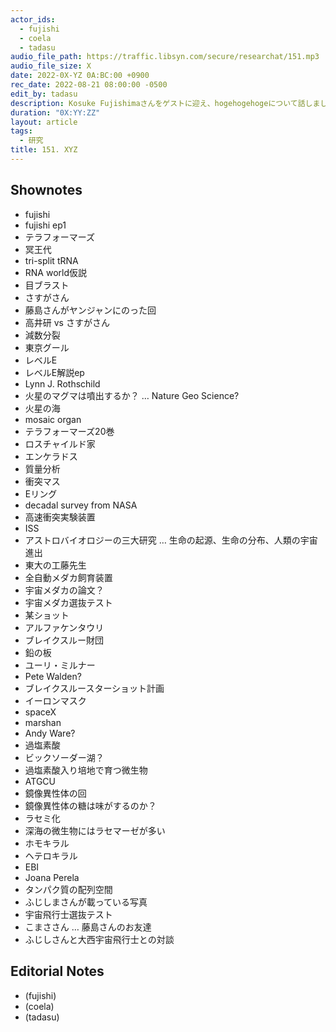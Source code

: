 ```yaml
---
actor_ids:
  - fujishi
  - coela
  - tadasu
audio_file_path: https://traffic.libsyn.com/secure/researchat/151.mp3 
audio_file_size: X
date: 2022-0X-YZ 0A:BC:00 +0900
rec_date: 2022-08-21 08:00:00 -0500
edit_by: tadasu
description: Kosuke Fujishimaさんをゲストに迎え、hogehogehogeについて話しました。
duration: "0X:YY:ZZ"
layout: article
tags:
  - 研究
title: 151. XYZ
---
```


## Shownotes
- fujishi
- fujishi ep1
- テラフォーマーズ
- 冥王代
- tri-split tRNA
- RNA world仮説
- 目ブラスト
- さすがさん
- 藤島さんがヤンジャンにのった回
- 高井研 vs さすがさん
- 減数分裂
- 東京グール
- レベルE
- レベルE解説ep
- Lynn J. Rothschild
- 火星のマグマは噴出するか？ … Nature Geo Science?
- 火星の海
- mosaic organ
- テラフォーマーズ20巻
- ロスチャイルド家
- エンケラドス
- 質量分析
- 衝突マス
- Eリング
- decadal survey from NASA
- 高速衝突実験装置
- ISS
- アストロバイオロジーの三大研究 … 生命の起源、生命の分布、人類の宇宙進出
- 東大の工藤先生
- 全自動メダカ飼育装置
- 宇宙メダカの論文？
- 宇宙メダカ選抜テスト
- 某ショット
- アルファケンタウリ
- ブレイクスルー財団
- 鉛の板
- ユーリ・ミルナー
- Pete Walden?
- ブレイクスルースターショット計画
- イーロンマスク
- spaceX
- marshan
- Andy Ware?
- 過塩素酸
- ビックソーダー湖？
- 過塩素酸入り培地で育つ微生物
- ATGCU
- 鏡像異性体の回
- 鏡像異性体の糖は味がするのか？
- ラセミ化
- 深海の微生物にはラセマーゼが多い
- ホモキラル
- ヘテロキラル
- EBI
- Joana Perela
- タンパク質の配列空間
- ふじしまさんが載っている写真
- 宇宙飛行士選抜テスト
- こまささん … 藤島さんのお友達
- ふじしさんと大西宇宙飛行士との対談

## Editorial Notes
- (fujishi)
- (coela)
- (tadasu)

